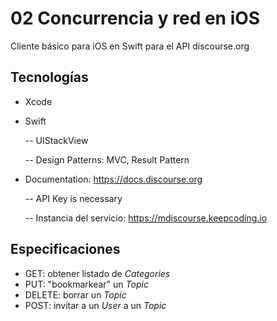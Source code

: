 # 02 Concurrencia y red en iOS

Cliente básico para iOS en Swift para el API discourse.org

## Tecnologías

- Xcode
- Swift

  -- UIStackView

  -- Design Patterns: MVC, Result Pattern

- Documentation: https://docs.discourse.org

  -- API Key is necessary

  -- Instancia del servicio: https://mdiscourse.keepcoding.io

## Especificaciones

- GET: obtener listado de _Categories_
- PUT: "bookmarkear" un _Topic_
- DELETE: borrar un _Topic_
- POST: invitar a un _User_ a un _Topic_
